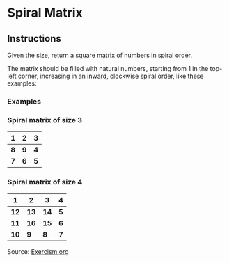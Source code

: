 # Spiral Matrix
## Instructions
Given the size, return a square matrix of numbers in spiral order.

The matrix should be filled with natural numbers, starting from 1 in the top-left corner, 
increasing in an inward, clockwise spiral order, like these examples:

### Examples

### Spiral matrix of size 3

| 1   | 2  |  3  |
|-----|----|:---:|
| **8**   | **9**  |  **4**  |
| **7**   | **6**  |  **5**  |

### Spiral matrix of size 4

|   1    | 2      | 3      | 4   |
|:------:|--------|--------|-----|
| **12** | **13** | **14** | **5**   |
| **11** | **16** | **15** | **6**   |
| **10** | **9**  | **8**  | **7**   |



Source: [Exercism.org](https://exercism.org/tracks/java/exercises/spiral-matrix)